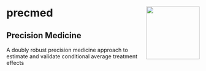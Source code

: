 <!-- README.md is generated from README.Rmd using knitr. Please edit that file -->

# precmed <img src='https://fromdatatowisdom.com/images/precmed_sticker.jpg' align="right" height="139" />

## Precision Medicine

A doubly robust precision medicine approach to estimate and validate
conditional average treatment effects
